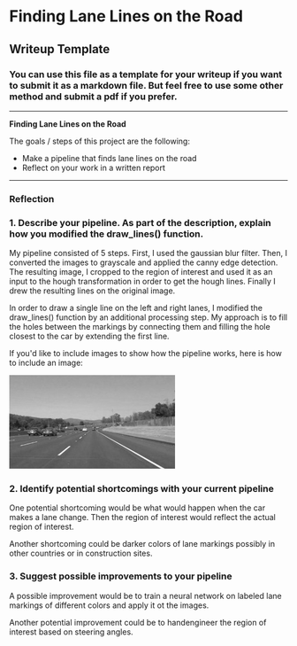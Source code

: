 # **Finding Lane Lines on the Road** 

## Writeup Template

### You can use this file as a template for your writeup if you want to submit it as a markdown file. But feel free to use some other method and submit a pdf if you prefer.

---

**Finding Lane Lines on the Road**

The goals / steps of this project are the following:
* Make a pipeline that finds lane lines on the road
* Reflect on your work in a written report


[//]: # (Image References)

[image1]: ./examples/grayscale.jpg "Grayscale"

---

### Reflection

### 1. Describe your pipeline. As part of the description, explain how you modified the draw_lines() function.

My pipeline consisted of 5 steps. First, I used the gaussian blur filter. Then, I converted the images to grayscale and applied the canny edge detection. The resulting image, I cropped to the region of interest and used it as an input to the hough transformation in order to get the hough lines. Finally I drew the resulting lines on the original image.  

In order to draw a single line on the left and right lanes, I modified the draw_lines() function by an additional processing step. My approach is to fill the holes between the markings by connecting them and filling the hole closest to the car by extending the first line. 

If you'd like to include images to show how the pipeline works, here is how to include an image: 

![alt text][image1]


### 2. Identify potential shortcomings with your current pipeline


One potential shortcoming would be what would happen when the car makes a lane change. Then the region of interest would reflect the actual region of interest. 

Another shortcoming could be darker colors of lane markings possibly in other countries or in construction sites.


### 3. Suggest possible improvements to your pipeline

A possible improvement would be to train a neural network on labeled lane markings of different colors and apply it ot the images.

Another potential improvement could be to handengineer the region of interest based on steering angles.
